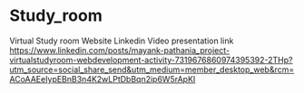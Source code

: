 # Study_room
Virtual Study room Website
Linkedin Video presentation link
https://www.linkedin.com/posts/mayank-pathania_project-virtualstudyroom-webdevelopment-activity-7319676860974395392-2THp?utm_source=social_share_send&utm_medium=member_desktop_web&rcm=ACoAAEeIypEBnB3n4K2wLPtDbBqn2ip6W5rApKI
